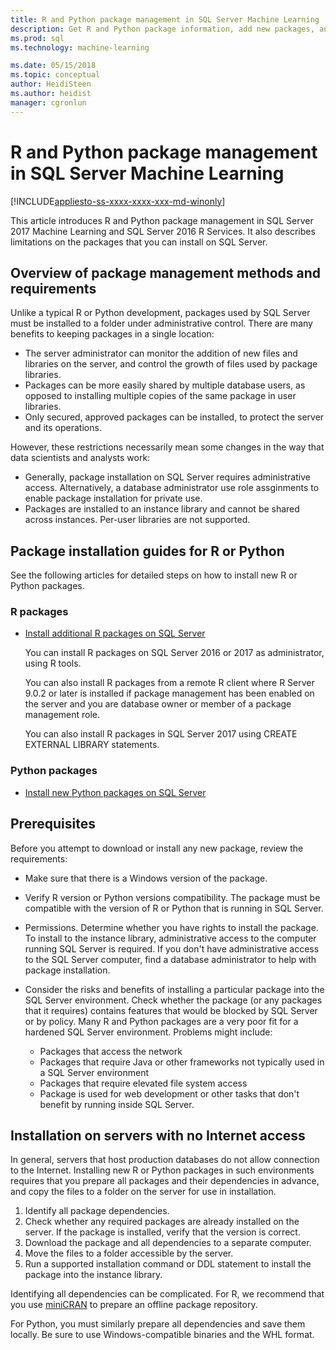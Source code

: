 ```yaml
---
title: R and Python package management in SQL Server Machine Learning | Microsoft Docs
description: Get R and Python package information, add new packages, and enable client access on a SQL Server instance configured for machine learning.
ms.prod: sql
ms.technology: machine-learning

ms.date: 05/15/2018  
ms.topic: conceptual
author: HeidiSteen
ms.author: heidist
manager: cgronlun
---
```

# R and Python package management in SQL Server Machine Learning
[!INCLUDE[appliesto-ss-xxxx-xxxx-xxx-md-winonly](../../includes/appliesto-ss-xxxx-xxxx-xxx-md-winonly.md)]

This article introduces R and Python package management in SQL Server 2017 Machine Learning and SQL Server 2016 R Services. It also describes limitations on the packages that you can install on SQL Server.

## Overview of package management methods and requirements

Unlike a typical R or Python development, packages used by SQL Server must be installed to a folder under administrative control. There are many benefits to keeping packages in a single location:

+ The server administrator can monitor the addition of new files and libraries on the server, and control the growth of files used by package libraries. 
+ Packages can be more easily shared by multiple database users, as opposed to installing multiple copies of the same package in user libraries.
+ Only secured, approved packages can be installed, to protect the server and its operations.

However, these restrictions necessarily mean some changes in the way that data scientists and analysts work:

+ Generally, package installation on SQL Server requires administrative access. Alternatively, a database administrator use role assginments to enable package installation for private use.
+ Packages are installed to an instance library and cannot be shared across instances. Per-user libraries are not supported.

## Package installation guides for R or Python

See the following articles for detailed steps on how to install new R or Python packages. 

### R packages

+ [Install additional R packages on SQL Server](install-additional-r-packages-on-sql-server.md)

    You can install R packages on SQL Server 2016 or 2017 as administrator, using R tools.

    You can also install R packages from a remote R client where R Server 9.0.2 or later is installed if package management has been enabled on the server and you are database owner or member of a package management role.

    You can also install R packages in SQL Server 2017 using CREATE EXTERNAL LIBRARY statements.

### Python packages

+ [Install new Python packages on SQL Server](../python/install-additional-python-packages-on-sql-server.md)

## Prerequisites

Before you attempt to download or install any new package, review the requirements:

+ Make sure that there is a Windows version of the package.
+ Verify R version or Python versions compatibility. The package must be compatible with the version of R or Python that is running in SQL Server.

+ Permissions. Determine whether you have rights to install the package. To install to the instance library, administrative access to the computer running SQL Server is required. If you don't have administrative access to the SQL Server computer, find a database administrator to help with package installation.

+ Consider the risks and benefits of installing a particular package into the SQL Server environment. Check whether the package (or any packages that it requires) contains features that would be blocked by SQL Server or by policy. Many R and Python packages are a very poor fit for a hardened SQL Server environment. Problems might include:

    - Packages that access the network
    - Packages that require Java or other frameworks not typically used in a SQL Server environment
    - Packages that require elevated file system access
    - Package is used for web development or other tasks that don't benefit by running inside SQL Server.

## Installation on servers with no Internet access

In general, servers that host production databases do not allow connection to the  Internet. Installing new R or Python packages in such environments requires that you prepare all packages and their dependencies in advance, and copy the files to a folder on the server for use in installation.

1. Identify all package dependencies. 
2. Check whether any required packages are already installed on the server. If the package is installed, verify that the version is correct.
3. Download the package and all dependencies to a separate computer.
4. Move the files to a folder accessible by the server.
5. Run a supported installation command or DDL statement to install the package into the instance library.

Identifying all dependencies can be complicated. For R, we recommend that you use [miniCRAN](create-a-local-package-repository-using-minicran.md) to prepare an offline package repository.

For Python, you must similarly prepare all dependencies and save them locally. Be sure to use Windows-compatible binaries and the WHL format.
